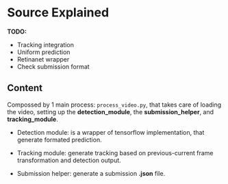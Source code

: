 # Source Explained

**TODO:**

- Tracking integration
- Uniform prediction
- Retinanet wrapper
- Check submission format

## Content
Compossed by 1 main process: ```process_video.py```, that takes care of loading the video, setting up the **detection_module**, the **submission_helper**, and **tracking_module**.

- Detection module: is a wrapper of tensorflow implementation, that generate formated prediction.

- Tracking module: generate tracking based on previous-current frame transformation and detection output.

- Submission helper: generate a submission **.json** file.